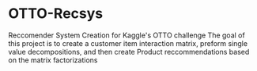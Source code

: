 # OTTO-Recsys
Reccomender System Creation for Kaggle's OTTO challenge
The goal of this project is to create a customer item interaction matrix, preform single value decompositions, and then create
Product reccommendations based on the matrix factorizations
